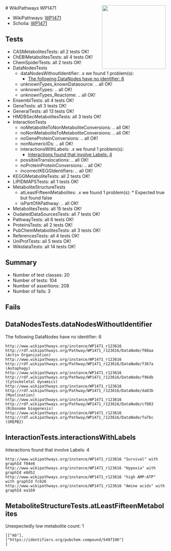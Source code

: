 <img style="float: right; width: 200px" src="https://upload.wikimedia.org/wikipedia/commons/thumb/8/83/Wplogo_with_text_500.png/640px-Wplogo_with_text_500.png" />
# WikiPathways WP1471

* WikiPathways: [WP1471](https://new.wikipathways.org/pathways/WP1471)
* Scholia: [WP1471](https://scholia.toolforge.org/wikipathways/WP1471)
## Tests
* CASMetabolitesTests: all 2 tests OK!
* ChEBIMetabolitesTests: all 4 tests OK!
* ChemSpiderTests: all 2 tests OK!
* DataNodesTests
    * dataNodesWithoutIdentifier: .x we found 1 problem(s):
        * [The following DataNodes have no identifier: 6](#d2d32fa5)
    * unknownTypes_knownDatasource: .. all OK!
    * unknownTypes: .. all OK!
    * unknownTypes_Reactome: .. all OK!
* EnsemblTests: all 4 tests OK!
* GeneTests: all 3 tests OK!
* GeneralTests: all 13 tests OK!
* HMDBSecMetabolitesTests: all 3 tests OK!
* InteractionTests
    * noMetaboliteToNonMetaboliteConversions: .. all OK!
    * noNonMetaboliteToMetaboliteConversions: .. all OK!
    * noGeneProteinConversions: .. all OK!
    * nonNumericIDs: .. all OK!
    * interactionsWithLabels: .x we found 1 problem(s):
        * [Interactions found that involve Labels: 4](#630d267b)
    * possibleTranslocations: .. all OK!
    * noProteinProteinConversions: .. all OK!
    * incorrectKEGGIdentifiers: .. all OK!
* KEGGMetaboliteTests: all 2 tests OK!
* LIPIDMAPSTests: all 1 tests OK!
* MetaboliteStructureTests
    * atLeastFifteenMetabolites: .x we found 1 problem(s):
            * Expected true but found false
    * isPartOfAPathway: .. all OK!
* MetabolitesTests: all 15 tests OK!
* OudatedDataSourcesTests: all 7 tests OK!
* PathwayTests: all 6 tests OK!
* ProteinsTests: all 2 tests OK!
* PubChemMetabolitesTests: all 3 tests OK!
* ReferencesTests: all 4 tests OK!
* UniProtTests: all 5 tests OK!
* WikidataTests: all 14 tests OK!


## Summary

* Number of test classes: 20
* Number of tests: 104
* Number of assertions: 208
* Number of fails: 3

## Fails

<a name="d2d32fa5" />

## DataNodesTests.dataNodesWithoutIdentifier

The following DataNodes have no identifier: 6
```
http://www.wikipathways.org/instance/WP1471_r123616 http://rdf.wikipathways.org/Pathway/WP1471_r123616/DataNode/f08aa (Actin Organization)
http://www.wikipathways.org/instance/WP1471_r123616 http://rdf.wikipathways.org/Pathway/WP1471_r123616/DataNode/f367a (Autophagy)
http://www.wikipathways.org/instance/WP1471_r123616 http://rdf.wikipathways.org/Pathway/WP1471_r123616/DataNode/f96db (Cytoskeletal dynamics)
http://www.wikipathways.org/instance/WP1471_r123616 http://rdf.wikipathways.org/Pathway/WP1471_r123616/DataNode/da03b (Myelination)
http://www.wikipathways.org/instance/WP1471_r123616 http://rdf.wikipathways.org/Pathway/WP1471_r123616/DataNode/cf883 (Ribosome biogenesis)
http://www.wikipathways.org/instance/WP1471_r123616 http://rdf.wikipathways.org/Pathway/WP1471_r123616/DataNode/fa7bc (SREPB2)
```

<a name="630d267b" />

## InteractionTests.interactionsWithLabels

Interactions found that involve Labels: 4
```
http://www.wikipathways.org/instance/WP1471_r123616 "Survival" with graphId f04e6
http://www.wikipathways.org/instance/WP1471_r123616 "Hypoxia" with graphId e8d52
http://www.wikipathways.org/instance/WP1471_r123616 "high AMP:ATP" with graphId fc626
http://www.wikipathways.org/instance/WP1471_r123616 "Amino acids" with graphId ea169
```

<a name="6d4290fe" />

## MetaboliteStructureTests.atLeastFifteenMetabolites

Unexpectedly low metabolite count: 1

```
[["mb"],
["https://identifiers.org/pubchem.compound/5497196"]
]
```

